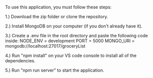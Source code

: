 To use this application, you must follow these steps:

1.) Download the zip folder or clone the repository.

2.) Install MongoDB on your computer (if you don't already have it).

3.) Create a .env file in the root directory and paste the following code inside: 
NODE_ENV = development
PORT = 5000
MONGO_URI = mongodb://localhost:27017/groceryList

4.) Run "npm install" on your VS code console to install all of the dependencies.

5.) Run "npm run server" to start the application.

